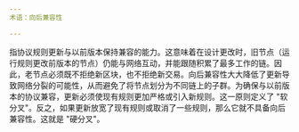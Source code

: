 ```yaml
---
术语：向后兼容性

---
```

指协议规则更新与以前版本保持兼容的能力。这意味着在设计更改时，旧节点（运行规则更改前版本的节点）仍能与网络互动，并能跟随积累了最多工作的链。因此，老节点必须既不拒绝新区块，也不拒绝新交易。向后兼容性大大降低了更新导致网络分裂的可能性，从而避免了将节点划分为不同链上的子群。为确保与以前版本的协议兼容，更新必须使现有规则更加严格或引入新规则。这一原则定义了 "软分叉"。反之，如果更新放宽了现有规则或取消了一些规则，那么它就不具备向后兼容性。这就是 "硬分叉"。